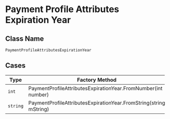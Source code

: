 
# Payment Profile Attributes Expiration Year

## Class Name

`PaymentProfileAttributesExpirationYear`

## Cases

| Type | Factory Method |
|  --- | --- |
| `int` | PaymentProfileAttributesExpirationYear.FromNumber(int number) |
| `string` | PaymentProfileAttributesExpirationYear.FromString(string mString) |

